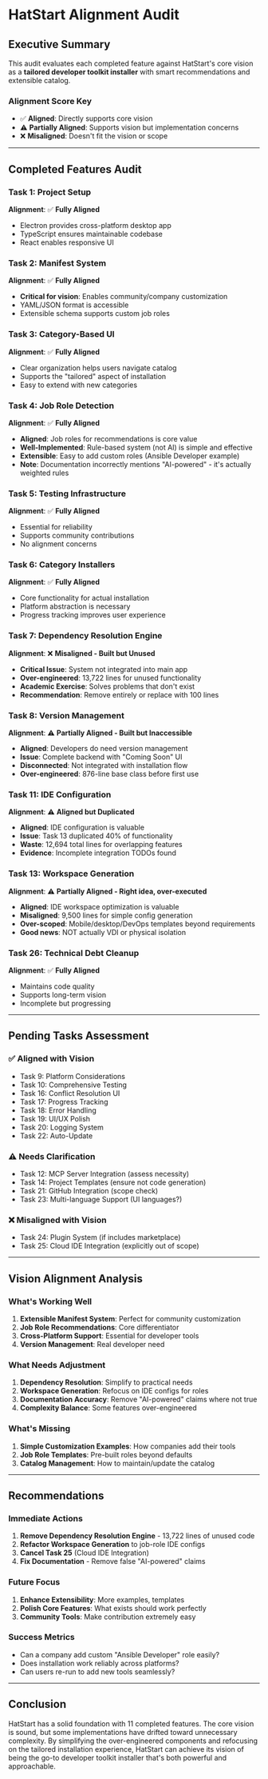 # HatStart Alignment Audit

## Executive Summary

This audit evaluates each completed feature against HatStart's core vision as a **tailored developer toolkit installer** with smart recommendations and extensible catalog.

### Alignment Score Key
- ✅ **Aligned**: Directly supports core vision
- ⚠️ **Partially Aligned**: Supports vision but implementation concerns
- ❌ **Misaligned**: Doesn't fit the vision or scope

---

## Completed Features Audit

### Task 1: Project Setup
**Alignment**: ✅ **Fully Aligned**
- Electron provides cross-platform desktop app
- TypeScript ensures maintainable codebase
- React enables responsive UI

### Task 2: Manifest System  
**Alignment**: ✅ **Fully Aligned**
- **Critical for vision**: Enables community/company customization
- YAML/JSON format is accessible
- Extensible schema supports custom job roles

### Task 3: Category-Based UI
**Alignment**: ✅ **Fully Aligned**
- Clear organization helps users navigate catalog
- Supports the "tailored" aspect of installation
- Easy to extend with new categories

### Task 4: Job Role Detection
**Alignment**: ✅ **Fully Aligned**
- **Aligned**: Job roles for recommendations is core value
- **Well-Implemented**: Rule-based system (not AI) is simple and effective
- **Extensible**: Easy to add custom roles (Ansible Developer example)
- **Note**: Documentation incorrectly mentions "AI-powered" - it's actually weighted rules

### Task 5: Testing Infrastructure
**Alignment**: ✅ **Fully Aligned**
- Essential for reliability
- Supports community contributions
- No alignment concerns

### Task 6: Category Installers
**Alignment**: ✅ **Fully Aligned**
- Core functionality for actual installation
- Platform abstraction is necessary
- Progress tracking improves user experience

### Task 7: Dependency Resolution Engine
**Alignment**: ❌ **Misaligned - Built but Unused**
- **Critical Issue**: System not integrated into main app
- **Over-engineered**: 13,722 lines for unused functionality
- **Academic Exercise**: Solves problems that don't exist
- **Recommendation**: Remove entirely or replace with 100 lines

### Task 8: Version Management
**Alignment**: ⚠️ **Partially Aligned - Built but Inaccessible**
- **Aligned**: Developers do need version management
- **Issue**: Complete backend with "Coming Soon" UI
- **Disconnected**: Not integrated with installation flow
- **Over-engineered**: 876-line base class before first use

### Task 11: IDE Configuration
**Alignment**: ⚠️ **Aligned but Duplicated**
- **Aligned**: IDE configuration is valuable
- **Issue**: Task 13 duplicated 40% of functionality
- **Waste**: 12,694 total lines for overlapping features
- **Evidence**: Incomplete integration TODOs found

### Task 13: Workspace Generation
**Alignment**: ⚠️ **Partially Aligned - Right idea, over-executed**
- **Aligned**: IDE workspace optimization is valuable
- **Misaligned**: 9,500 lines for simple config generation
- **Over-scoped**: Mobile/desktop/DevOps templates beyond requirements
- **Good news**: NOT actually VDI or physical isolation

### Task 26: Technical Debt Cleanup
**Alignment**: ✅ **Fully Aligned**
- Maintains code quality
- Supports long-term vision
- Incomplete but progressing

---

## Pending Tasks Assessment

### ✅ Aligned with Vision
- Task 9: Platform Considerations
- Task 10: Comprehensive Testing
- Task 16: Conflict Resolution UI
- Task 17: Progress Tracking
- Task 18: Error Handling
- Task 19: UI/UX Polish
- Task 20: Logging System
- Task 22: Auto-Update

### ⚠️ Needs Clarification
- Task 12: MCP Server Integration (assess necessity)
- Task 14: Project Templates (ensure not code generation)
- Task 21: GitHub Integration (scope check)
- Task 23: Multi-language Support (UI languages?)

### ❌ Misaligned with Vision
- Task 24: Plugin System (if includes marketplace)
- Task 25: Cloud IDE Integration (explicitly out of scope)

---

## Vision Alignment Analysis

### What's Working Well
1. **Extensible Manifest System**: Perfect for community customization
2. **Job Role Recommendations**: Core differentiator 
3. **Cross-Platform Support**: Essential for developer tools
4. **Version Management**: Real developer need

### What Needs Adjustment
1. **Dependency Resolution**: Simplify to practical needs
2. **Workspace Generation**: Refocus on IDE configs for roles
3. **Documentation Accuracy**: Remove "AI-powered" claims where not true
4. **Complexity Balance**: Some features over-engineered

### What's Missing
1. **Simple Customization Examples**: How companies add their tools
2. **Job Role Templates**: Pre-built roles beyond defaults
3. **Catalog Management**: How to maintain/update the catalog

---

## Recommendations

### Immediate Actions
1. **Remove Dependency Resolution Engine** - 13,722 lines of unused code
2. **Refactor Workspace Generation** to job-role IDE configs
3. **Cancel Task 25** (Cloud IDE Integration)
4. **Fix Documentation** - Remove false "AI-powered" claims

### Future Focus
1. **Enhance Extensibility**: More examples, templates
2. **Polish Core Features**: What exists should work perfectly
3. **Community Tools**: Make contribution extremely easy

### Success Metrics
- Can a company add custom "Ansible Developer" role easily?
- Does installation work reliably across platforms?
- Can users re-run to add new tools seamlessly?

---

## Conclusion

HatStart has a solid foundation with 11 completed features. The core vision is sound, but some implementations have drifted toward unnecessary complexity. By simplifying the over-engineered components and refocusing on the tailored installation experience, HatStart can achieve its vision of being the go-to developer toolkit installer that's both powerful and approachable.